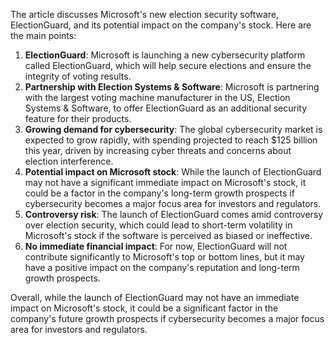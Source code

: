 The article discusses Microsoft's new election security software, ElectionGuard, and its potential impact on the company's stock. Here are the main points:

1. **ElectionGuard**: Microsoft is launching a new cybersecurity platform called ElectionGuard, which will help secure elections and ensure the integrity of voting results.
2. **Partnership with Election Systems & Software**: Microsoft is partnering with the largest voting machine manufacturer in the US, Election Systems & Software, to offer ElectionGuard as an additional security feature for their products.
3. **Growing demand for cybersecurity**: The global cybersecurity market is expected to grow rapidly, with spending projected to reach $125 billion this year, driven by increasing cyber threats and concerns about election interference.
4. **Potential impact on Microsoft stock**: While the launch of ElectionGuard may not have a significant immediate impact on Microsoft's stock, it could be a factor in the company's long-term growth prospects if cybersecurity becomes a major focus area for investors and regulators.
5. **Controversy risk**: The launch of ElectionGuard comes amid controversy over election security, which could lead to short-term volatility in Microsoft's stock if the software is perceived as biased or ineffective.
6. **No immediate financial impact**: For now, ElectionGuard will not contribute significantly to Microsoft's top or bottom lines, but it may have a positive impact on the company's reputation and long-term growth prospects.

Overall, while the launch of ElectionGuard may not have an immediate impact on Microsoft's stock, it could be a significant factor in the company's future growth prospects if cybersecurity becomes a major focus area for investors and regulators.
